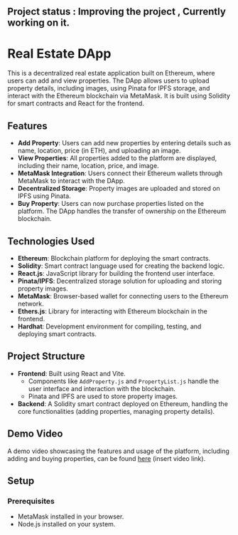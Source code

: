 ## Project status : Improving the project , Currently working on it.
# Real Estate DApp

This is a decentralized real estate application built on Ethereum, where users can add and view properties. The DApp allows users to upload property details, including images, using Pinata for IPFS storage, and interact with the Ethereum blockchain via MetaMask. It is built using Solidity for smart contracts and React for the frontend.

## Features

- **Add Property**: Users can add new properties by entering details such as name, location, price (in ETH), and uploading an image.
- **View Properties**: All properties added to the platform are displayed, including their name, location, price, and image.
- **MetaMask Integration**: Users connect their Ethereum wallets through MetaMask to interact with the DApp.
- **Decentralized Storage**: Property images are uploaded and stored on IPFS using Pinata.
- **Buy Property**: Users can now purchase properties listed on the platform. The DApp handles the transfer of ownership on the Ethereum blockchain.

## Technologies Used

- **Ethereum**: Blockchain platform for deploying the smart contracts.
- **Solidity**: Smart contract language used for creating the backend logic.
- **React.js**: JavaScript library for building the frontend user interface.
- **Pinata/IPFS**: Decentralized storage solution for uploading and storing property images.
- **MetaMask**: Browser-based wallet for connecting users to the Ethereum network.
- **Ethers.js**: Library for interacting with Ethereum blockchain in the frontend.
- **Hardhat**: Development environment for compiling, testing, and deploying smart contracts.

## Project Structure

- **Frontend**: Built using React and Vite.
  - Components like `AddProperty.js` and `PropertyList.js` handle the user interface and interaction with the blockchain.
  - Pinata and IPFS are used to store property images.
- **Backend**: A Solidity smart contract deployed on Ethereum, handling the core functionalities (adding properties, managing property details).
## Demo Video
A demo video showcasing the features and usage of the platform, including adding and buying properties, can be found [here](#) (insert video link).
## Setup

### Prerequisites

- MetaMask installed in your browser.
- Node.js installed on your system.


